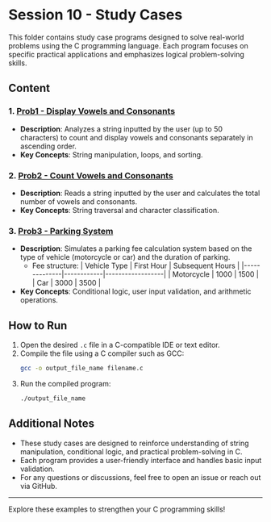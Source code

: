 # Session 10 - Study Cases

This folder contains study case programs designed to solve real-world problems using the C programming language. Each program focuses on specific practical applications and emphasizes logical problem-solving skills.

## Content

### 1. [Prob1 - Display Vowels and Consonants](./Prob1%20-%20TampilkanHurufVokalDanKonsonan.c)

-   **Description**: Analyzes a string inputted by the user (up to 50 characters) to count and display vowels and consonants separately in ascending order.
-   **Key Concepts**: String manipulation, loops, and sorting.

### 2. [Prob2 - Count Vowels and Consonants](./Prob2%20-%20HitungHurufVokalDanKonsonan.c)

-   **Description**: Reads a string inputted by the user and calculates the total number of vowels and consonants.
-   **Key Concepts**: String traversal and character classification.

### 3. [Prob3 - Parking System](./Prob3%20-%20SistemParkir.c)

-   **Description**: Simulates a parking fee calculation system based on the type of vehicle (motorcycle or car) and the duration of parking.
    -   Fee structure:
        | Vehicle Type | First Hour | Subsequent Hours |
        |--------------|------------|------------------|
        | Motorcycle | 1000 | 1500 |
        | Car | 3000 | 3500 |
-   **Key Concepts**: Conditional logic, user input validation, and arithmetic operations.

## How to Run

1. Open the desired `.c` file in a C-compatible IDE or text editor.
2. Compile the file using a C compiler such as GCC:
    ```bash
    gcc -o output_file_name filename.c
    ```
3. Run the compiled program:
    ```bash
    ./output_file_name
    ```

## Additional Notes

-   These study cases are designed to reinforce understanding of string manipulation, conditional logic, and practical problem-solving in C.
-   Each program provides a user-friendly interface and handles basic input validation.
-   For any questions or discussions, feel free to open an issue or reach out via GitHub.

---

Explore these examples to strengthen your C programming skills!
